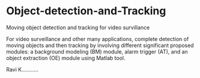 # Object-detection-and-Tracking
Moving object detection and tracking for video survillance

For video surveillance and other many applications, complete detection of moving objects and
then tracking by involving different significant proposed modules: a background modeling
(BM) module, alarm trigger (AT), and an object extraction (OE) module using Matlab tool.

Ravi K...........
